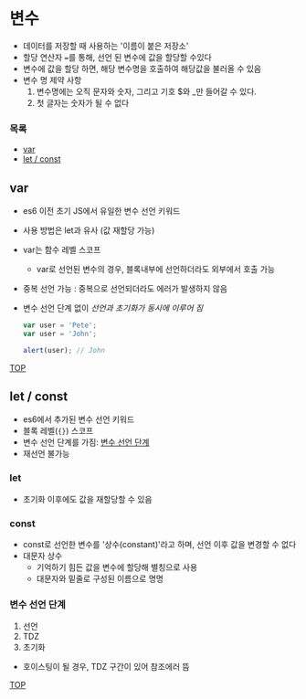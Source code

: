 # 변수

- 데이터를 저장할 때 사용하는 '이름이 붙은 저장소'
- 할당 연산자 `=`를 통해, 선언 된 변수에 값을 할당할 수있다
- 변수에 값을 할당 하면, 해당 변수명을 호출하여 해당값을 불러올 수 있음
- 변수 명 제약 사항
  1. 변수명에는 오직 문자와 숫자, 그리고 기호 $와 \_만 들어갈 수 있다.
  2. 첫 글자는 숫자가 될 수 없다

### 목록

- [var](#var)
- [let / const](#let--const)

## var

- es6 이전 초기 JS에서 유일한 변수 선언 키워드
- 사용 방법은 let과 유사 (값 재할당 가능)
- var는 함수 레벨 스코프
  - var로 선언된 변수의 경우, 블록내부에 선언하더라도 외부에서 호출 가능
- 중복 선언 가능 : 중복으로 선언되더라도 에러가 발생하지 않음
- 변수 선언 단계 없이 _선언과 초기화가 동시에 이루어 짐_

  ```js
  var user = 'Pete';
  var user = 'John';

  alert(user); // John
  ```

[TOP](#)

## let / const

- es6에서 추가된 변수 선언 키워드
- 블록 레벨(`{}`) 스코프
- 변수 선언 단계를 가짐: [변수 선언 단계](#변수-선언-단계)
- 재선언 불가능

### let

- 초기화 이후에도 값을 재할당할 수 있음

### const

- const로 선언한 변수를 '상수(constant)'라고 하며, 선언 이후 값을 변경할 수 없다
- 대문자 상수
  - 기억하기 힘든 값을 변수에 할당해 별칭으로 사용
  - 대문자와 밑줄로 구성된 이름으로 명명

### 변수 선언 단계

1. 선언
2. TDZ
3. 초기화

- 호이스팅이 될 경우, TDZ 구간이 있어 참조에러 뜸

[TOP](#)
